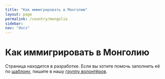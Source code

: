 ```yaml
---
title: "Как иммигрировать в Монголию"
layout: page
permalink: /country/mongolia
sidebar:
nav: "docs"
---
```


# Как иммигрировать в Монголию

Страница находится в разработке. Если вы хотите помочь заполнить её по [шаблону](/template), пишите в нашу [группу волонтёров](https://t.me/+FHi3FnJaoWJkMDAx).
